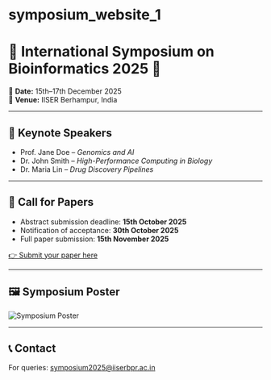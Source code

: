 # symposium_website_1

# 🌟 International Symposium on Bioinformatics 2025 🌟

📅 **Date:** 15th–17th December 2025  
📍 **Venue:** IISER Berhampur, India  

---

## 🎤 Keynote Speakers
- Prof. Jane Doe – *Genomics and AI*
- Dr. John Smith – *High-Performance Computing in Biology*
- Dr. Maria Lin – *Drug Discovery Pipelines*

---

## 📑 Call for Papers
- Abstract submission deadline: **15th October 2025**
- Notification of acceptance: **30th October 2025**
- Full paper submission: **15th November 2025**

[👉 Submit your paper here](https://example.com/submit)

---

## 🖼️ Symposium Poster
![Symposium Poster](https://via.placeholder.com/600x400.png?text=Symposium+Poster)

---

## 📞 Contact
For queries: [symposium2025@iiserbpr.ac.in](mailto:symposium2025@iiserbpr.ac.in)
